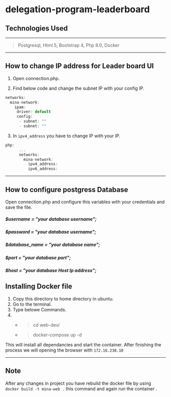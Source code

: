 # delegation-program-leaderboard
## Technologies Used 
***
> Postgresql,
> Html 5,
> Bootstrap 4, 
> Php 8.0,
> Docker
***

## How to change IP address for Leader board UI
1. Open connection.php.

2. Find below code and change the subnet IP with your config IP.
```Javascript
networks:
  mina-network:
    ipam:
     driver: default
     config:
      - subnet: ""
      - subnet: ""
```
3. In `ipv4_address` you have to change IP with your IP.
```Javascript
php:
      ...
      networks:
        mina-network:
          ipv4_address: 
          ipv6_address: 
   ```

***
## How to configure postgress Database
Open connection.php and configure this variables with your credentials and save the file. 
##### $username = "your database username";
##### $password = "your database username";
##### $database_name = "your database name";
##### $port = "your database port";
##### $host = "your database Host Ip address";

## Installing Docker file
1. Copy this directory to home directory in ubuntu.
2. Go to the terminal.
3. Type belowe Commands.
4. * >cd web-dev/
   * >docker-compose up -d

This will install all dependancies and start the container. After finishing the process we will opening the browser with `172.16.238.10`
***

## Note
After any changes in project you have rebuild the docker file by using 
`docker build -t mina-web .`
this command and again run the container .

